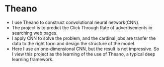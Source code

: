 # Theano
* I use Theano to construct convolutional neural network(CNN). 
* The project is to predict the Click Through Rate of advertisements in searching web pages.
* I apply CNN to solve the problem, and the cardinal jobs are tranfer the data to the right form and design the structure of the model.
* Here I use an one-dimensional CNN, but the result is not impressive. So I view this project as the learning of the use of Theano, a 
typical deep learning framework.
